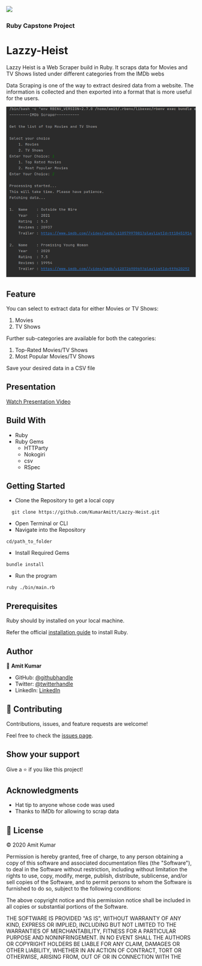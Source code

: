 ![](https://img.shields.io/badge/Microverse-blueviolet)

### Ruby Capstone Project
# Lazzy-Heist

Lazzy Heist is a Web Scraper build in Ruby. It scraps data for Movies and TV Shows listed under different categories from
the IMDb webs

Data Scraping is one of the way to extract desired data from a website. The information is collected and then exported into a format that is more useful for the users.

![screenshot](./Images/Scraper.png)

## Feature
You can select to extract data for either Movies or TV Shows:
1. Movies
2. TV Shows

Further sub-categories are available for both the categories:

1. Top-Rated Movies/TV Shows
2. Most Popular Movies/TV Shows

Save your desired data in a CSV file

## Presentation

[Watch Presentation Video](https://www.loom.com/share/24f2fbd839bc40aba43a473ff9753baa?sharedAppSource=personal_library)

## Build With
* Ruby
* Ruby Gems
    * HTTParty
    * Nokogiri
    * csv
    * RSpec
    
## Getting Started
* Clone the Repository to get a local copy
```
  git clone https://github.com/KumarAmitt/Lazzy-Heist.git
```
* Open Terminal or CLI 
* Navigate into the Repository
```bigquery
cd/path_to_folder
```
* Install Required Gems
```bigquery
bundle install
```
* Run the program 
```bigquery
ruby ./bin/main.rb
```

## Prerequisites
Ruby should by installed on your local machine.

Refer the official [installation guide](https://www.ruby-lang.org/en/documentation/installation/) to install Ruby.


## Author

👤 **Amit Kumar**

- GitHub: [@githubhandle](https://github.com/KumarAmitt)
- Twitter: [@twitterhandle](https://twitter.com/ArrshAmitt)
- LinkedIn: [LinkedIn](www.linkedin.com/in/kumar-amitt)

## 🤝 Contributing

Contributions, issues, and feature requests are welcome!

Feel free to check the [issues page](https://github.com/KumarAmitt/Lazzy-Heist/issues).

## Show your support

Give a ⭐️ if you like this project!

## Acknowledgments

- Hat tip to anyone whose code was used
- Thanks to IMDb for allowing to scrap data


## 📝 License
&copy; 2020 Amit Kumar

Permission is hereby granted, free of charge, to any person obtaining a copy
of this software and associated documentation files (the "Software"), to deal
in the Software without restriction, including without limitation the rights
to use, copy, modify, merge, publish, distribute, sublicense, and/or sell
copies of the Software, and to permit persons to whom the Software is
furnished to do so, subject to the following conditions:

The above copyright notice and this permission notice shall be included in all
copies or substantial portions of the Software.

THE SOFTWARE IS PROVIDED "AS IS", WITHOUT WARRANTY OF ANY KIND, EXPRESS OR
IMPLIED, INCLUDING BUT NOT LIMITED TO THE WARRANTIES OF MERCHANTABILITY,
FITNESS FOR A PARTICULAR PURPOSE AND NONINFRINGEMENT. IN NO EVENT SHALL THE
AUTHORS OR COPYRIGHT HOLDERS BE LIABLE FOR ANY CLAIM, DAMAGES OR OTHER
LIABILITY, WHETHER IN AN ACTION OF CONTRACT, TORT OR OTHERWISE, ARISING FROM,
OUT OF OR IN CONNECTION WITH THE 
